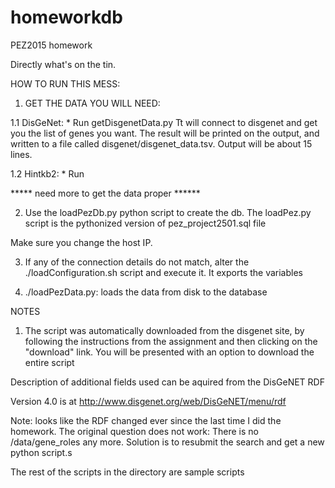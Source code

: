 # homeworkdb
PEZ2015 homework

Directly what's on the tin.

HOW TO RUN THIS MESS:

1. GET THE DATA YOU WILL NEED:

1.1 DisGeNet:
	*  Run getDisgenetData.py
		Tt will connect to disgenet and get you the list of genes you want. 
   		The result will be printed on the output, and written to a file called disgenet/disgenet_data.tsv. Output will be about 15 lines. 
   		
	
1.2 Hintkb2:
	* Run 




***** need more to get the data proper ******







2. Use the loadPezDb.py python script to create the db. The loadPez.py script is the pythonized version of pez_project2501.sql file

Make sure you change the host IP.

3. If any of the connection details do not match, alter the ./loadConfiguration.sh script and execute it. It exports the variables

4. ./loadPezData.py: loads the data from disk to the database
















NOTES

1. The script was automatically downloaded from the disgenet site, by following the instructions from the assignment and then clicking on the "download" link. You will be presented with an option to download the entire script

Description of additional fields used can be aquired from the DisGeNET RDF

Version 4.0 is at http://www.disgenet.org/web/DisGeNET/menu/rdf

Note: looks like the RDF changed ever since the last time I did the homework. The original question does not work: There is no /data/gene_roles any more. Solution is to resubmit the search and get a new python script.s


The rest of the scripts in the directory are sample scripts